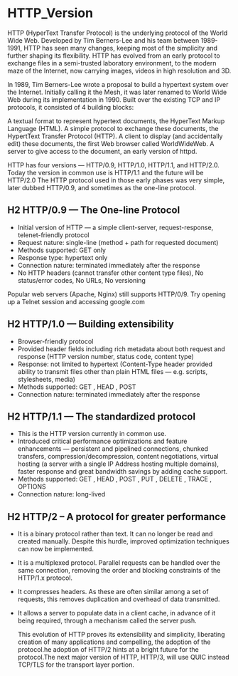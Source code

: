 # HTTP_Version


HTTP (HyperText Transfer Protocol) is the underlying protocol of the World Wide Web. Developed by Tim Berners-Lee and his team between 1989-1991, HTTP has seen many changes, keeping most of the simplicity and further shaping its flexibility. HTTP has evolved from an early protocol to exchange files in a semi-trusted laboratory environment, to the modern maze of the Internet, now carrying images, videos in high resolution and 3D.

In 1989, Tim Berners-Lee wrote a proposal to build a hypertext system over the Internet. Initially calling it the Mesh, it was later renamed to World Wide Web during its implementation in 1990. Built over the existing TCP and IP protocols, it consisted of 4 building blocks:

A textual format to represent hypertext documents, the HyperText Markup Language (HTML).
A simple protocol to exchange these documents, the HypertText Transfer Protocol (HTTP).
A client to display (and accidentally edit) these documents, the first Web browser called WorldWideWeb.
A server to give access to the document, an early version of httpd.

HTTP has four versions — HTTP/0.9, HTTP/1.0, HTTP/1.1, and HTTP/2.0. Today the version in common use is HTTP/1.1 and the future will be HTTP/2.0
The HTTP protocol used in those early phases was very simple, later dubbed HTTP/0.9, and sometimes as the one-line protocol.

## H2 HTTP/0.9 — The One-line Protocol
* Initial version of HTTP — a simple client-server, request-response, telenet-friendly protocol
* Request nature: single-line (method + path for requested document)
* Methods supported: GET only
* Response type: hypertext only
* Connection nature: terminated immediately after the response
* No HTTP headers (cannot transfer other content type files), No status/error codes, No URLs, No versioning

Popular web servers (Apache, Nginx) still supports HTTP/0/9. Try opening up a Telnet session and accessing google.com

## H2 HTTP/1.0 — Building extensibility
* Browser-friendly protocol
* Provided header fields including rich metadata about both request and response (HTTP version number, status code, content type)
* Response: not limited to hypertext (Content-Type header provided ability to transmit files other than plain HTML files — e.g. scripts, stylesheets, media)
* Methods supported: GET , HEAD , POST
* Connection nature: terminated immediately after the response

## H2 HTTP/1.1 — The standardized protocol
* This is the HTTP version currently in common use.
* Introduced critical performance optimizations and feature enhancements — persistent and pipelined connections, chunked transfers, compression/decompression, content negotiations, virtual hosting (a server with a single IP Address hosting multiple domains), faster response and great bandwidth savings by adding cache support.
* Methods supported: GET , HEAD , POST , PUT , DELETE , TRACE , OPTIONS
* Connection nature: long-lived

## H2 HTTP/2 – A protocol for greater performance

* It is a binary protocol rather than text. It can no longer be read and created manually. Despite this hurdle, improved optimization techniques can now be implemented.
* It is a multiplexed protocol. Parallel requests can be handled over the same connection, removing the order and blocking constraints of the HTTP/1.x protocol.
* It compresses headers. As these are often similar among a set of requests, this removes duplication and overhead of data transmitted.
* It allows a server to populate data in a client cache, in advance of it being required, through a mechanism called the server push.

  This evolution of HTTP proves its extensibility and simplicity, liberating creation of many applications and compelling, the adoption of the protocol.he adoption of HTTP/2 hints at a bright future for the protocol.The next major version of HTTP, HTTP/3, will use QUIC instead TCP/TLS for the transport layer portion.
